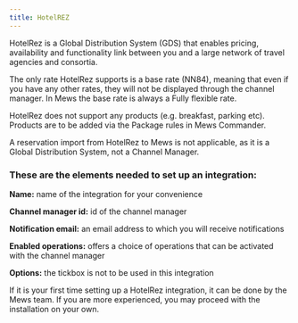 ```yaml
---
title: HotelREZ
---
```


HotelRez is a Global Distribution System (GDS) that enables pricing, availability and functionality link between you and a large network of travel agencies and consortia. 
 
The only rate HotelRez supports is a base rate (NN84), meaning that even if you have any other rates, they will not be displayed through the channel manager. In Mews the base rate is always a Fully flexible rate. 
 
HotelRez does not support any products (e.g. breakfast, parking etc). Products are to be added via the Package rules in Mews Commander.
 
A reservation import from HotelRez to Mews is not applicable, as it is a Global Distribution System, not a Channel Manager. 

<h3>These are the elements needed to set up an integration:</h3>
 
**Name:** name of the integration for your convenience
 
**Channel manager id:** id of the channel manager
 
**Notification email:** an email address to which you will receive notifications
 
**Enabled operations:** offers a choice of operations that can be activated with the channel manager
 
**Options:** the tickbox is not to be used in this integration
 
If it is your first time setting up a HotelRez integration, it can be done by the Mews team. If you are more experienced, you may proceed with the installation on your own. 

